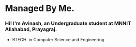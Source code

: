 # Managed By Me.
### Hi! I'm Avinash, an Undergraduate student at MNNIT Allahabad, Prayagraj.
- BTECH. in Computer Science and Engineering.
